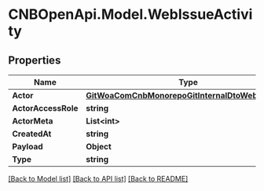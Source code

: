 # CNBOpenApi.Model.WebIssueActivity

## Properties

Name | Type | Description | Notes
------------ | ------------- | ------------- | -------------
**Actor** | [**GitWoaComCnbMonorepoGitInternalDtoWebUserInfo**](GitWoaComCnbMonorepoGitInternalDtoWebUserInfo.md) |  | [optional] 
**ActorAccessRole** | **string** |  | [optional] 
**ActorMeta** | **List&lt;int&gt;** |  | [optional] 
**CreatedAt** | **string** |  | [optional] 
**Payload** | **Object** |  | [optional] 
**Type** | **string** |  | [optional] 

[[Back to Model list]](../../README.md#documentation-for-models) [[Back to API list]](../../README.md#documentation-for-api-endpoints) [[Back to README]](../../README.md)

